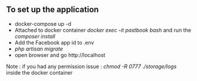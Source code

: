 ## To set up the application


- docker-compose up -d
- Attached to docker container *docker exec -it pastbook bash* and run the *composer install*
- Add the Facebook app id to .env
- *php artisan migrate*
- open browser and go http://localhost


Note : if you had any permission issue :
*chmod -R 0777 ./storage/logs* inside the docker container
